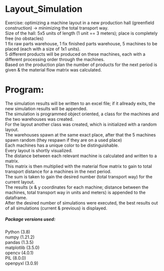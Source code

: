 # Layout_Simulation
Exercise: optimizing a machine layout in a new production hall (greenfield construction) -> minimizing the total transport way.<br>
Size of the hall: 5x5 units of length (1 unit == 3 meters); place is completely free (no obstacles)<br>
1 fix raw parts warehouse, 1 fix finished parts warehouse, 5 machines to be placed (each with a size of 1x1 units).<br>
5 different products will be produced on these machines, each with a different processing order through the machines.<br>
Based on the production plan the number of products for the next period is given & the material flow matrix was calculated.<br>
# Program:
The simulation results will be written to an excel file; if it allready exits, the new simulation results will be appended.<br>
The simulation is programmed object oriented, a class for the machines and the two warehouses was created.<br>
For the layout another class was created, which is initialized with a random layout.<br>
The warehouses spawn at the same exact place, after that the 5 machines spawn random (they respawn if they are on a used place)<br>
Each machines has a unique color to be distinguishable.<br>
Every layout is shortly visualized.<br>
The distance between each relevant machine is calculated and written to a matrix.<br>
This matrix is then multiplied with the material flow matrix to gain to total transport distance for a machines in the next period.<br>
The sum is taken to gain the desired number (total transport way) for the current layout.<br>
The results (x & y coordinates for each machine; distance between the machines, total transport way in units and meters) is appended to the dataframe.<br>
After the desired number of simulations were executed, the best results out of all simulations (current & previous) is displayed.<br>
<h5>Package versions used:</h5>
Python (3.8)<br>
numpy (1.21.2)<br>
pandas (1.3.5)<br>
matplotlib (3.5.0)<br>
opencv (4.0.1)<br>
PIL (8.0.0)<br>
openpyxl (3.0.9)<br>
